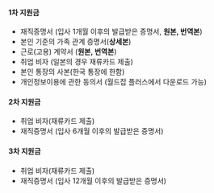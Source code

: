 #### **1차 지원금**

- 재직증명서 (입사 1개월 이후의 발급받은 증명서, **원본, 번역본**)
- 본인 기준의 가족 관계 증명서(**상세본**)
- 근로(고용) 계약서 (**원본, 번역본**)
- 취업 비자 (일본의 경우 재류카드 제출)
- 본인 통장의 사본(한국 통장에 한함)
- 개인정보이용에 관한 동의서 (월드잡 플러스에서 다운로드 가능)

#### **2차 지원금**

- 취업 비자(재류카드 제출)
- 재직증명서 (입사 6개월 이후의 발급받은 증명서)

#### **3차 지원금**

- 취업 비자(재류카드 제출)
- 재직증명서 (입사 12개월 이후의 발급받은 증명서)